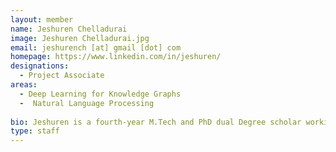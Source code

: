 ```yaml
---
layout: member
name: Jeshuren Chelladurai
image: Jeshuren Chelladurai.jpg
email: jeshurench [at] gmail [dot] com
homepage: https://www.linkedin.com/in/jeshuren/
designations: 
  - Project Associate 
areas:
  - Deep Learning for Knowledge Graphs 
  -  Natural Language Processing
  
bio: Jeshuren is a fourth-year M.Tech and PhD dual Degree scholar working along with Prof.Ravindran. He is working on creating a Knowledge     graph for medical domain and use it in the process of clinical documentation improvement in the healthcare industry.He likes to read quora answers and play chess in the free time.
type: staff
---
```

